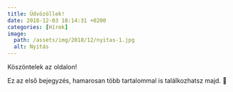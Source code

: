 ```yaml
---
title: Üdvözöllek!
date: 2018-12-03 18:14:31 +0200
categories: [Hírek]
image:
  path: /assets/img/2018/12/nyitas-1.jpg
  alt: Nyitás
---
```


Köszöntelek az oldalon!

Ez az első bejegyzés, hamarosan több tartalommal is találkozhatsz majd. 🙂